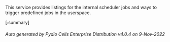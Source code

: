 






This service provides listings for the internal scheduler jobs and ways to trigger predefined jobs in the userspace.

[:summary]

###### Auto generated by Pydio Cells Enterprise Distribution v4.0.4 on 9-Nov-2022

